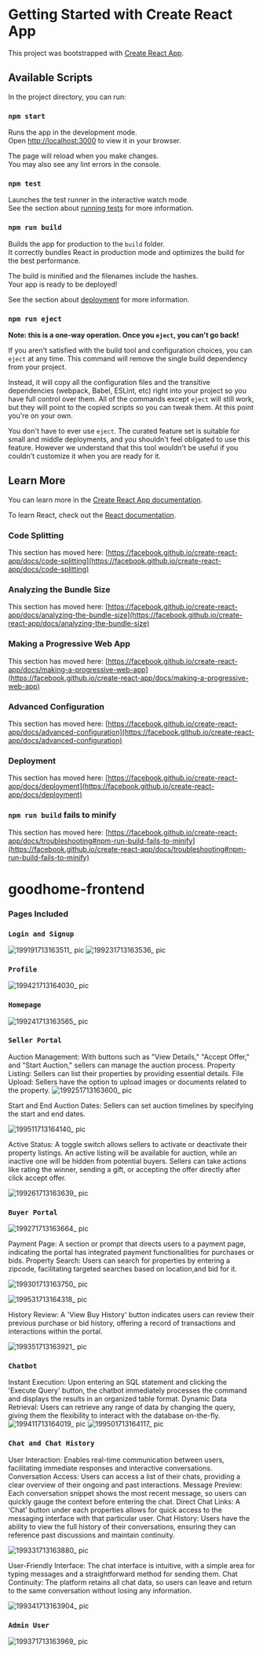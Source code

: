 # Getting Started with Create React App

This project was bootstrapped with [Create React App](https://github.com/facebook/create-react-app).

## Available Scripts
In the project directory, you can run:

### `npm start`

Runs the app in the development mode.\
Open [http://localhost:3000](http://localhost:3000) to view it in your browser.

The page will reload when you make changes.\
You may also see any lint errors in the console.

### `npm test`

Launches the test runner in the interactive watch mode.\
See the section about [running tests](https://facebook.github.io/create-react-app/docs/running-tests) for more information.

### `npm run build`

Builds the app for production to the `build` folder.\
It correctly bundles React in production mode and optimizes the build for the best performance.

The build is minified and the filenames include the hashes.\
Your app is ready to be deployed!

See the section about [deployment](https://facebook.github.io/create-react-app/docs/deployment) for more information.

### `npm run eject`

**Note: this is a one-way operation. Once you `eject`, you can't go back!**

If you aren't satisfied with the build tool and configuration choices, you can `eject` at any time. This command will remove the single build dependency from your project.

Instead, it will copy all the configuration files and the transitive dependencies (webpack, Babel, ESLint, etc) right into your project so you have full control over them. All of the commands except `eject` will still work, but they will point to the copied scripts so you can tweak them. At this point you're on your own.

You don't have to ever use `eject`. The curated feature set is suitable for small and middle deployments, and you shouldn't feel obligated to use this feature. However we understand that this tool wouldn't be useful if you couldn't customize it when you are ready for it.

## Learn More

You can learn more in the [Create React App documentation](https://facebook.github.io/create-react-app/docs/getting-started).

To learn React, check out the [React documentation](https://reactjs.org/).

### Code Splitting

This section has moved here: [https://facebook.github.io/create-react-app/docs/code-splitting](https://facebook.github.io/create-react-app/docs/code-splitting)

### Analyzing the Bundle Size

This section has moved here: [https://facebook.github.io/create-react-app/docs/analyzing-the-bundle-size](https://facebook.github.io/create-react-app/docs/analyzing-the-bundle-size)

### Making a Progressive Web App

This section has moved here: [https://facebook.github.io/create-react-app/docs/making-a-progressive-web-app](https://facebook.github.io/create-react-app/docs/making-a-progressive-web-app)

### Advanced Configuration

This section has moved here: [https://facebook.github.io/create-react-app/docs/advanced-configuration](https://facebook.github.io/create-react-app/docs/advanced-configuration)

### Deployment

This section has moved here: [https://facebook.github.io/create-react-app/docs/deployment](https://facebook.github.io/create-react-app/docs/deployment)

### `npm run build` fails to minify

This section has moved here: [https://facebook.github.io/create-react-app/docs/troubleshooting#npm-run-build-fails-to-minify](https://facebook.github.io/create-react-app/docs/troubleshooting#npm-run-build-fails-to-minify)
# goodhome-frontend

### Pages Included

### `Login and Signup`

![199191713163511_ pic](https://github.com/yunchipang/goodhome-frontend/assets/113480015/2d4c9d63-2e8f-45c5-ab33-ff95151aa01a)
![199231713163536_ pic](https://github.com/yunchipang/goodhome-frontend/assets/113480015/3018a645-cafb-45c3-8e10-4ba2ed19fc82)



### `Profile`

![199421713164030_ pic](https://github.com/yunchipang/goodhome-frontend/assets/113480015/a59cb238-506c-4521-997e-e91782eb44a8)



### `Homepage` 

![199241713163565_ pic](https://github.com/yunchipang/goodhome-frontend/assets/113480015/0dd48f1d-0d63-4996-931c-23beed62f32a)



### `Seller Portal` 

Auction Management: With buttons such as "View Details," "Accept Offer," and "Start Auction," sellers can manage the auction process. 
Property Listing: Sellers can list their properties by providing essential details.
File Upload: Sellers have the option to upload images or documents related to the property. 
![199251713163600_ pic](https://github.com/yunchipang/goodhome-frontend/assets/113480015/b707dcc0-73f9-451f-95ad-525668775ffd)

Start and End Auction Dates: Sellers can set auction timelines by specifying the start and end dates.

![199511713164140_ pic](https://github.com/yunchipang/goodhome-frontend/assets/113480015/77addffc-a9b6-4614-9411-4428dd14a1f2)

Active Status: A toggle switch allows sellers to activate or deactivate their property listings. An active listing will be available for auction, while an inactive one will be hidden from potential buyers.
Sellers can take actions like rating the winner, sending a gift, or accepting the offer directly after click accept offer.

![199261713163639_ pic](https://github.com/yunchipang/goodhome-frontend/assets/113480015/911d7e85-be13-47ba-9ba7-b2605b4bc97d)



### `Buyer Portal` 

![199271713163664_ pic](https://github.com/yunchipang/goodhome-frontend/assets/113480015/4241de32-da11-46a4-8bf9-37a758ed37f5)

Payment Page: A section or prompt that directs users to a payment page, indicating the portal has integrated payment functionalities for purchases or bids.
Property Search: Users can search for properties by entering a zipcode, facilitating targeted searches based on location,and bid for it.

![199301713163750_ pic](https://github.com/yunchipang/goodhome-frontend/assets/113480015/7e7ca46b-4337-46f2-b92a-db9d3c845559)

![199531713164318_ pic](https://github.com/yunchipang/goodhome-frontend/assets/113480015/c44f4ed1-95a8-4b7e-a631-11ead1aac43d)

History Review: A 'View Buy History' button indicates users can review their previous purchase or bid history, offering a record of transactions and interactions within the portal.

![199351713163921_ pic](https://github.com/yunchipang/goodhome-frontend/assets/113480015/ada6169b-1603-42cc-b27d-cb3065fdd896)



### `Chatbot` 

Instant Execution: Upon entering an SQL statement and clicking the 'Execute Query' button, the chatbot immediately processes the command and displays the results in an organized table format.
Dynamic Data Retrieval: Users can retrieve any range of data by changing the query, giving them the flexibility to interact with the database on-the-fly.
![199411713164019_ pic](https://github.com/yunchipang/goodhome-frontend/assets/113480015/94332942-e678-4417-a283-e385f28fc7f9)
![199501713164117_ pic](https://github.com/yunchipang/goodhome-frontend/assets/113480015/c18ba8fa-d4b7-4e82-b484-0092651875a3)



### `Chat and Chat History` 
User Interaction: Enables real-time communication between users, facilitating immediate responses and interactive conversations.
Conversation Access: Users can access a list of their chats, providing a clear overview of their ongoing and past interactions.
Message Preview: Each conversation snippet shows the most recent message, so users can quickly gauge the context before entering the chat.
Direct Chat Links: A ‘Chat’ button under each properties allows for quick access to the messaging interface with that particular user.
Chat History: Users have the ability to view the full history of their conversations, ensuring they can reference past discussions and maintain continuity.

![199331713163880_ pic](https://github.com/yunchipang/goodhome-frontend/assets/113480015/b86e8f8f-d0cb-489e-a05a-b8ea376f549c)

User-Friendly Interface: The chat interface is intuitive, with a simple area for typing messages and a straightforward method for sending them.
Chat Continuity: The platform retains all chat data, so users can leave and return to the same conversation without losing any information.

![199341713163904_ pic](https://github.com/yunchipang/goodhome-frontend/assets/113480015/84e121eb-2c3c-4117-bdd3-29e5ef1b3453)



### `Admin User` 
![199371713163969_ pic](https://github.com/yunchipang/goodhome-frontend/assets/113480015/7d2b3883-c06f-4b43-a673-2d3bd3533189)






 

